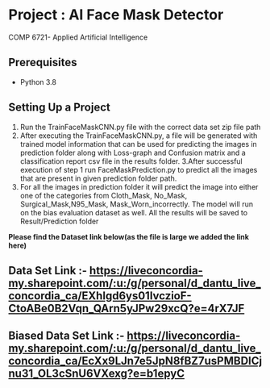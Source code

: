# Project : AI Face Mask Detector
 COMP 6721- Applied Artificial Intelligence

## Prerequisites
- Python 3.8

## Setting Up a Project
1. Run the TrainFaceMaskCNN.py file with the correct data set zip file path
2. After executing the TrainFaceMaskCNN.py, a file will be generated with trained model information that can be used for predicting the images in prediction folder along with Loss-graph and Confusion matrix and a classification report csv file in the results folder.
3.After successful execution of step 1 run FaceMaskPrediction.py to predict all the images that are present in given prediction folder path.
4. For all the images in prediction folder it will predict the image into either one of the categories from Cloth_Mask, No_Mask, Surgical_Mask,N95_Mask, Mask_Worn_incorrectly. The model will run on the bias evaluation dataset as well. All the results will be saved to Result/Prediction folder

**Please find the Dataset link below(as the file is large we added the link here)**
## Data Set Link :- https://liveconcordia-my.sharepoint.com/:u:/g/personal/d_dantu_live_concordia_ca/EXhlgd6ys01IvczioF-CtoABe0B2Vqn_QArn5yJPw29xcQ?e=4rX7JF

## Biased Data Set Link :- https://liveconcordia-my.sharepoint.com/:u:/g/personal/d_dantu_live_concordia_ca/EcXx9LJn7e5JpN8fBZ7usPMBDICjnu31_OL3cSnU6VXexg?e=b1epyC

